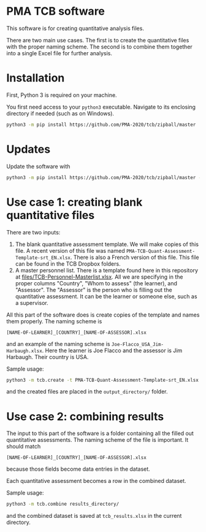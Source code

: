 # PMA TCB software

This software is for creating quantitative analysis files.

There are two main use cases. The first is to create the quantitative files 
with the proper naming scheme. The second is to combine them together into a 
single Excel file for further analysis.

# Installation

First, Python 3 is required on your machine.

You first need access to your `python3` executable. Navigate to its enclosing 
directory if needed (such as on Windows).

```bash
python3 -m pip install https://github.com/PMA-2020/tcb/zipball/master
```

# Updates

Update the software with

```bash
python3 -m pip install https://github.com/PMA-2020/tcb/zipball/master --upgrade
```

# Use case 1: creating blank quantitative files

There are two inputs:

1. The blank quantitative assessment template. We will make copies of this 
file. A recent version of this file was named 
`PMA-TCB-Quant-Assessment-Template-srt_EN.xlsx`. There is also a French version
of this file. This file can be found in the TCB Dropbox folders. 
2. A master personnel list. There is a template found here in this repository
at [files/TCB-Personnel-Masterlist.xlsx](files/TCB-Personnel-Masterlist.xlsx).
All we are specifying in the proper columns "Country", "Whom to assess" 
(the learner), and "Assessor". The "Assessor" is the person who is filling out 
the quantitative assessment. It can be the learner or someone else, such as a 
supervisor.

All this part of the software does is create copies of the template and names 
them properly. The naming scheme is

```
[NAME-OF-LEARNER]_[COUNTRY]_[NAME-OF-ASSESSOR].xlsx
```

and an example of the naming scheme is `Joe-Flacco_USA_Jim-Harbaugh.xlsx`. Here
the learner is Joe Flacco and the assessor is Jim Harbaugh. Their country is 
USA.

Sample usage:

```bash
python3 -m tcb.create -t PMA-TCB-Quant-Assessment-Template-srt_EN.xlsx -p TCB-Personnel-Masterlist.xlsx -o output_directory/
```

and the created files are placed in the `output_directory/` folder.

# Use case 2: combining results

The input to this part of the software is a folder containing all the filled 
out quantitative assessments. The naming scheme of the file is important. It 
should match   

```
[NAME-OF-LEARNER]_[COUNTRY]_[NAME-OF-ASSESSOR].xlsx
```

because those fields become data entries in the dataset. 

Each quantitative assessment becomes a row in the combined dataset.

Sample usage:

```bash
python3 -m tcb.combine results_directory/
```

and the combined dataset is saved at `tcb_results.xlsx` in the current 
directory.
